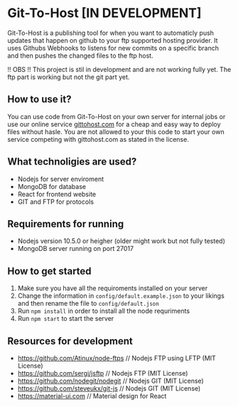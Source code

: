 # Git-To-Host [IN DEVELOPMENT]
Git-To-Host is a publishing tool for when you want to automaticly push updates that happen on github to your ftp supported hosting provider. It uses Githubs Webhooks to listens for new commits on a specific branch and then pushes the changed files to the ftp host.

!! OBS !! This project is stil in development and are not working fully yet. The ftp part is working but not the git part yet.

## How to use it?
You can use code from Git-To-Host on your own server for internal jobs or use our online service [gittohost.com](https://gittohost.com/) for a cheap and easy way to deploy files without hasle. You are not allowed to your this code to start your own service competing with gittohost.com as stated in the license.

## What technoligies are used?
* Nodejs for server enviroment
* MongoDB for database
* React for frontend website
* GIT and FTP for protocols

## Requirements for running
* Nodejs version 10.5.0 or heigher (older might work but not fully tested)
* MongoDB server running on port 27017

## How to get started
1. Make sure you have all the requiroments installed on your server
2. Change the information in `config/default.example.json` to your likings and then rename the file to `config/default.json`
3. Run `npm install` in order to install all the node requriments
4. Run `npm start` to start the server

## Resources for development
* https://github.com/Atinux/node-ftps // Nodejs FTP using LFTP (MIT License)
* https://github.com/sergi/jsftp // Nodejs FTP (MIT License)
* https://github.com/nodegit/nodegit // Nodejs GIT (MIT License)
* https://github.com/steveukx/git-js // Nodejs GIT (MIT License)
* https://material-ui.com // Material design for React
